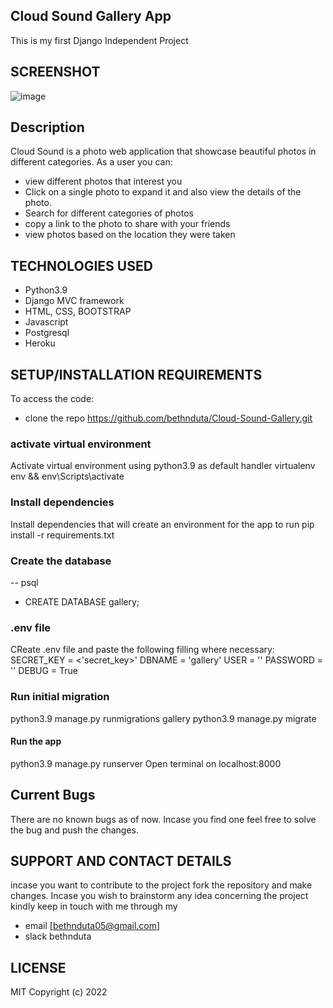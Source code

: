 ## Cloud Sound Gallery App
This is my first Django Independent Project

## SCREENSHOT
![image](https://user-images.githubusercontent.com/85553801/170823580-d7dc4396-29bb-473d-8c4f-789ab65e6267.png)

## Description
Cloud Sound is a photo web application that showcase beautiful photos in different categories.
As a user you can:
* view different photos that interest you
* Click on a single photo to expand it and also view the details of the photo.
* Search for different categories of photos
* copy a link to the photo to share with your friends
* view photos based on the location they were taken

## TECHNOLOGIES USED
* Python3.9
* Django MVC framework
* HTML, CSS, BOOTSTRAP
* Javascript
* Postgresql
* Heroku

## SETUP/INSTALLATION REQUIREMENTS
To access the code:
* clone the repo https://github.com/bethnduta/Cloud-Sound-Gallery.git
### activate virtual environment
Activate virtual environment using python3.9 as default handler virtualenv env && env\Scripts\activate
### Install dependencies
Install dependencies that will create an environment for the app to run pip install -r requirements.txt
### Create the database
-- psql
- CREATE DATABASE gallery;

### .env file
CReate .env file and paste the following filling where necessary:
SECRET_KEY = <'secret_key>'
DBNAME = 'gallery'
USER = '<Username>'
PASSWORD = '<password>'
DEBUG = True
### Run initial migration
python3.9 manage.py runmigrations gallery
python3.9 manage.py migrate
#### Run the app
python3.9 manage.py runserver
Open terminal on localhost:8000

## Current Bugs
There are no known bugs as of now. Incase you find one feel free to solve the bug and push the changes.

## SUPPORT AND CONTACT DETAILS
incase you want to contribute to the project fork the repository and make changes. Incase you wish to brainstorm any idea concerning the project kindly keep in touch with me through my 
* email [bethnduta05@gmail.com]
* slack bethnduta

## LICENSE
MIT Copyright (c) 2022
